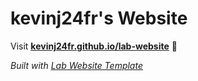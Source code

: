 
# kevinj24fr's Website

Visit **[kevinj24fr.github.io/lab-website](https://kevinj24fr.github.io/lab-website)** 🚀

_Built with [Lab Website Template](https://greene-lab.gitbook.io/lab-website-template-docs)_

